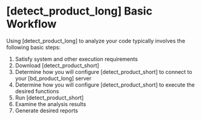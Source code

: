 # [detect_product_long] Basic Workflow

Using [detect_product_long] to analyze your code typically involves the following basic steps:

1. Satisfy system and other execution requirements
1. Download [detect_product_short]
1. Determine how you will configure [detect_product_short] to connect to your [bd_product_long] server
1. Determine how you will configure [detect_product_short] to execute the desired functions
1. Run [detect_product_short]
1. Examine the analysis results
1. Generate desired reports
